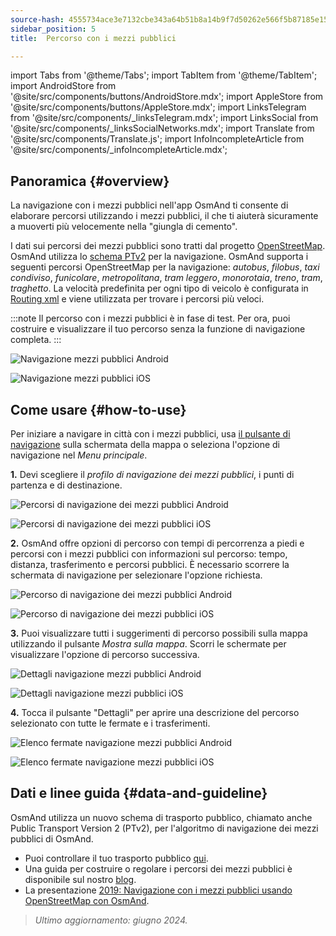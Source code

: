 ```yaml
---
source-hash: 4555734ace3e7132cbe343a64b51b8a14b9f7d50262e566f5b87185e156e7f36
sidebar_position: 5
title:  Percorso con i mezzi pubblici

---
```

import Tabs from '@theme/Tabs';
import TabItem from '@theme/TabItem';
import AndroidStore from '@site/src/components/buttons/AndroidStore.mdx';
import AppleStore from '@site/src/components/buttons/AppleStore.mdx';
import LinksTelegram from '@site/src/components/_linksTelegram.mdx';
import LinksSocial from '@site/src/components/_linksSocialNetworks.mdx';
import Translate from '@site/src/components/Translate.js';
import InfoIncompleteArticle from '@site/src/components/_infoIncompleteArticle.mdx';

## Panoramica {#overview}

La navigazione con i mezzi pubblici nell'app OsmAnd ti consente di elaborare percorsi utilizzando i mezzi pubblici, il che ti aiuterà sicuramente a muoverti più velocemente nella "giungla di cemento".

I dati sui percorsi dei mezzi pubblici sono tratti dal progetto [OpenStreetMap](http://openstreetmap.org/). OsmAnd utilizza lo [schema PTv2](https://wiki.openstreetmap.org/wiki/Public_transport) per la navigazione. OsmAnd supporta i seguenti percorsi OpenStreetMap per la navigazione: *autobus*, *filobus*, *taxi condiviso*, *funicolare*, *metropolitana*, *tram leggero*, *monorotaia*, *treno*, *tram*, *traghetto*. La velocità predefinita per ogni tipo di veicolo è configurata in [Routing xml](../../../technical/build-osmand/routing.md) e viene utilizzata per trovare i percorsi più veloci.

:::note
Il percorso con i mezzi pubblici è in fase di test. Per ora, puoi costruire e visualizzare il tuo percorso senza la funzione di navigazione completa.
:::

<Tabs groupId="operating-systems" queryString="current-os">

<TabItem value="android" label="Android">

![Navigazione mezzi pubblici Android](@site/static/img/navigation/public/navigation_android.png)

</TabItem>

<TabItem value="ios" label="iOS">

![Navigazione mezzi pubblici iOS](@site/static/img/navigation/public/navigation_ios.png)

</TabItem>

</Tabs>

## Come usare {#how-to-use}

Per iniziare a navigare in città con i mezzi pubblici, usa [il pulsante di navigazione](../../widgets/map-buttons.md#directions) sulla schermata della mappa o seleziona l'opzione di navigazione nel *Menu principale*.

**1.** Devi scegliere il *profilo di navigazione dei mezzi pubblici*, i punti di partenza e di destinazione.

<Tabs groupId="operating-systems" queryString="current-os">

<TabItem value="android" label="Android">

![Percorsi di navigazione dei mezzi pubblici Android](@site/static/img/navigation/public/navigation_public_android.png)

</TabItem>

<TabItem value="ios" label="iOS">

![Percorsi di navigazione dei mezzi pubblici iOS](@site/static/img/navigation/public/navigation_public_ios.png)

</TabItem>

</Tabs>

**2.** OsmAnd offre opzioni di percorso con tempi di percorrenza a piedi e percorsi con i mezzi pubblici con informazioni sul percorso: tempo, distanza, trasferimento e percorsi pubblici. È necessario scorrere la schermata di navigazione per selezionare l'opzione richiesta.

<Tabs groupId="operating-systems" queryString="current-os">

<TabItem value="android" label="Android">

![Percorso di navigazione dei mezzi pubblici Android](@site/static/img/navigation/public/navigation_way_android.png)

</TabItem>

<TabItem value="ios" label="iOS">

![Percorso di navigazione dei mezzi pubblici iOS](@site/static/img/navigation/public/navigation_way_ios.png)

</TabItem>

</Tabs>

**3.** Puoi visualizzare tutti i suggerimenti di percorso possibili sulla mappa utilizzando il pulsante *Mostra sulla mappa*. Scorri le schermate per visualizzare l'opzione di percorso successiva.

<Tabs groupId="operating-systems" queryString="current-os">

<TabItem value="android" label="Android">

![Dettagli navigazione mezzi pubblici Android](@site/static/img/navigation/public/navigation_details_android.png)

</TabItem>

<TabItem value="ios" label="iOS">

![Dettagli navigazione mezzi pubblici iOS](@site/static/img/navigation/public/navigation_details_ios.png)

</TabItem>

</Tabs>

**4.** Tocca il pulsante "Dettagli" per aprire una descrizione del percorso selezionato con tutte le fermate e i trasferimenti.

<Tabs groupId="operating-systems" queryString="current-os">

<TabItem value="android" label="Android">

![Elenco fermate navigazione mezzi pubblici Android](@site/static/img/navigation/public/navigation_stops_list_android.png)

</TabItem>

<TabItem value="ios" label="iOS">

![Elenco fermate navigazione mezzi pubblici iOS](@site/static/img/navigation/public/navigation_stops_list_ios.png)

</TabItem>

</Tabs>

## Dati e linee guida {#data-and-guideline}

OsmAnd utilizza un nuovo schema di trasporto pubblico, chiamato anche Public Transport Version 2 (PTv2), per l'algoritmo di navigazione dei mezzi pubblici di OsmAnd.

- Puoi controllare il tuo trasporto pubblico [qui](http://tools.geofabrik.de/osmi/).
- Una guida per costruire o regolare i percorsi dei mezzi pubblici è disponibile sul nostro [blog](https://osmand.net/blog/guideline-pt).
- La presentazione [2019: Navigazione con i mezzi pubblici usando OpenStreetMap con OsmAnd](https://www.youtube.com/watch?v=SPab09kaWPc&ab_channel=StateoftheMap).

> *Ultimo aggiornamento: giugno 2024.*